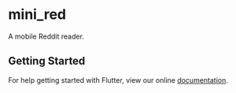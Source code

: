 # mini_red

A mobile Reddit reader.

## Getting Started

For help getting started with Flutter, view our online
[documentation](https://flutter.io/).
